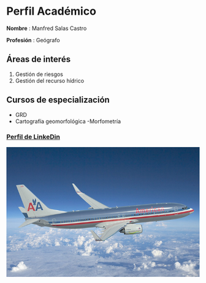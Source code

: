 # Perfil Académico

**Nombre** : Manfred Salas Castro

**Profesión** : Geógrafo



## Áreas de interés
1. Gestión de riesgos  
2. Gestión del recurso hídrico

## Cursos de especialización
- GRD
- Cartografía geomorfológica
-Morfometría
    
### [Perfil de LinkeDin](https://cr.linkedin.com/in/manfredsalascastro)

![](B757.jpg)
